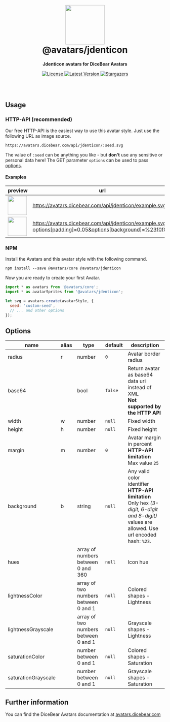 <br />
<br />

<h1 align="center"><img src="https://avatars.dicebear.com/api/jdenticon/1.svg" width="124" /> <br />@avatars/jdenticon</h1>
<p align="center"><strong>Jdenticon avatars for DiceBear Avatars</strong></p>

<p align="center">
    <a href="https://github.com/dicebear/avatars/blob/master/LICENSE" target="_blank">
        <img src="https://img.shields.io/github/license/dicebear/avatars.svg?style=flat-square" alt="License">
    </a>
    <a href="https://www.npmjs.com/package/@avatars/jdenticon" target="_blank">
        <img src="https://img.shields.io/npm/v/@avatars/jdenticon.svg?style=flat-square" alt="Latest Version">
    </a>
    <a href="https://github.com/dicebear/avatars/stargazers" target="_blank">
        <img src="https://img.shields.io/github/stars/dicebear/avatars?style=flat-square" alt="Stargazers">
    </a>
</p>
<br />
<br />

## Usage

### HTTP-API (recommended)

Our free HTTP-API is the easiest way to use this avatar style. Just use the following URL as image source.

    https://avatars.dicebear.com/api/jdenticon/:seed.svg

The value of `:seed` can be anything you like - but **don't** use any sensitive or personal data here! The GET parameter
`options` can be used to pass [options](#options).

#### Examples

| preview                                                                                                                             | url                                                                                                        |
| ----------------------------------------------------------------------------------------------------------------------------------- | ---------------------------------------------------------------------------------------------------------- |
| <img src="https://avatars.dicebear.com/api/jdenticon/example.svg" width="60" />                                                     | https://avatars.dicebear.com/api/jdenticon/example.svg                                                     |
| <img src="https://avatars.dicebear.com/api/jdenticon/example.svg?options[padding]=0.05&options[background]=%23f0f0f0" width="60" /> | https://avatars.dicebear.com/api/jdenticon/example.svg?options[padding]=0.05&options[background]=%23f0f0f0 |

### NPM

Install the Avatars and this avatar style with the following command.

    npm install --save @avatars/core @avatars/jdenticon

Now you are ready to create your first Avatar.

```js
import * as avatars from '@avatars/core';
import * as avatarSprites from '@avatars/jdenticon';

let svg = avatars.create(avatarStyle, {
  seed: 'custom-seed',
  // ... and other options
});
```

## Options

| name                | alias | type                                 | default | description                                                                                                                                       |
| ------------------- | ----- | ------------------------------------ | ------- | ------------------------------------------------------------------------------------------------------------------------------------------------- |
| radius              | r     | number                               | `0`     | Avatar border radius                                                                                                                              |
| base64              |       | bool                                 | `false` | Return avatar as base64 data uri instead of XML <br> **Not supported by the HTTP API**                                                            |
| width               | w     | number                               | `null`  | Fixed width                                                                                                                                       |
| height              | h     | number                               | `null`  | Fixed height                                                                                                                                      |
| margin              | m     | number                               | `0`     | Avatar margin in percent<br> **HTTP-API limitation** Max value `25`                                                                               |
| background          | b     | string                               | `null`  | Any valid color identifier<br> **HTTP-API limitation** Only hex _(3-digit, 6-digit and 8-digit)_ values are allowed. Use url encoded hash: `%23`. |
| hues                |       | array of numbers between 0 and 360   | `null`  | Icon hue                                                                                                                                          |
| lightnessColor      |       | array of two numbers between 0 and 1 | `null`  | Colored shapes - Lightness                                                                                                                        |
| lightnessGrayscale  |       | array of two numbers between 0 and 1 | `null`  | Grayscale shapes - Lightness                                                                                                                      |
| saturationColor     |       | number between 0 and 1               | `null`  | Colored shapes - Saturation                                                                                                                       |
| saturationGrayscale |       | number between 0 and 1               | `null`  | Grayscale shapes - Saturation                                                                                                                     |

## Further information

You can find the DiceBear Avatars documentation at [avatars.dicebear.com](https://avatars.dicebear.com)

